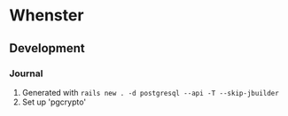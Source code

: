 # Whenster

## Development

### Journal

1. Generated with `rails new . -d postgresql --api -T --skip-jbuilder`
1. Set up 'pgcrypto'
